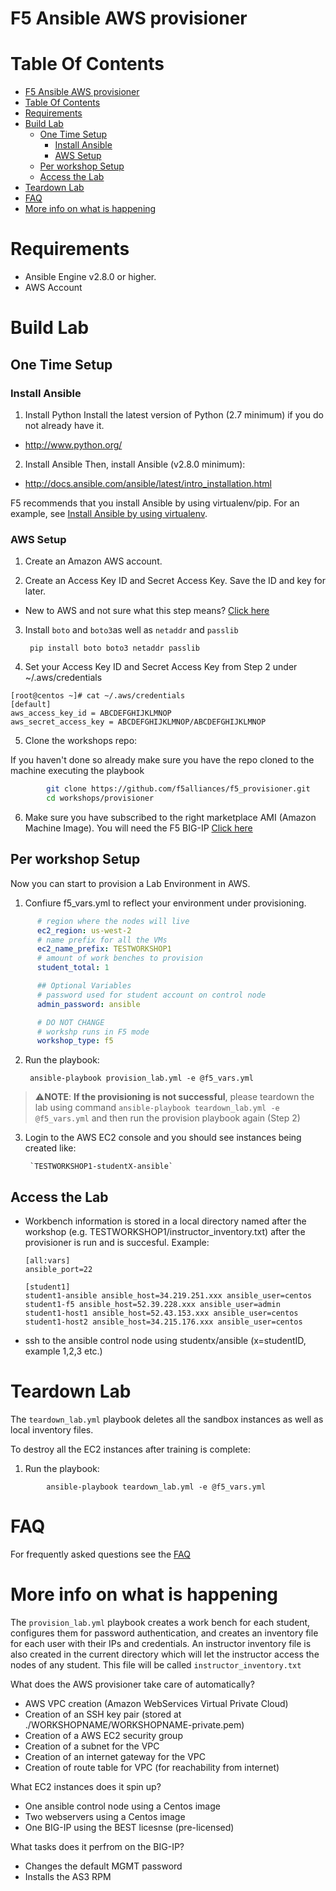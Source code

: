 # F5 Ansible AWS provisioner

# Table Of Contents
- [F5 Ansible AWS provisioner](#f5-ansible-aws-provisioner)
- [Table Of Contents](#table-of-contents)
- [Requirements](#requirements)
- [Build Lab](#build-lab)
  - [One Time Setup](#one-time-setup)
    - [Install Ansible](#install-ansible)
    - [AWS Setup](#aws-setup)
  - [Per workshop Setup](#per-workshop-setup)
  - [Access the Lab](#access-the-lab)
- [Teardown Lab](#teardown-lab)
- [FAQ](#faq)
- [More info on what is happening](#more-info-on-what-is-happening)

# Requirements
- Ansible Engine v2.8.0 or higher.
- AWS Account

# Build Lab

## One Time Setup

### Install Ansible
1. Install Python
Install the latest version of Python (2.7 minimum) if you do not already have it.
- http://www.python.org/

2. Install Ansible
Then, install Ansible (v2.8.0 minimum):
- http://docs.ansible.com/ansible/latest/intro_installation.html

F5 recommends that you install Ansible by using virtualenv/pip. For an example, see [Install Ansible by using virtualenv](https://clouddocs.f5.com/products/orchestration/ansible/devel/usage/virtualenv.html).

### AWS Setup
1. Create an Amazon AWS account.

2. Create an Access Key ID and Secret Access Key.  Save the ID and key for later.

  - New to AWS and not sure what this step means?  [Click here](aws-directions/AWSHELP.md)

3. Install `boto` and `boto3`as well as `netaddr` and `passlib`

        pip install boto boto3 netaddr passlib

4. Set your Access Key ID and Secret Access Key from Step 2 under ~/.aws/credentials

```shell
[root@centos ~]# cat ~/.aws/credentials
[default]
aws_access_key_id = ABCDEFGHIJKLMNOP
aws_secret_access_key = ABCDEFGHIJKLMNOP/ABCDEFGHIJKLMNOP
```

5. Clone the workshops repo:

If you haven't done so already make sure you have the repo cloned to the machine executing the playbook
```bash
        git clone https://github.com/f5alliances/f5_provisioner.git
        cd workshops/provisioner
```

6.  Make sure you have subscribed to the right marketplace AMI (Amazon Machine Image). You will need the F5 BIG-IP [Click here](https://aws.amazon.com/marketplace/pp/B079C44MFH/)


## Per workshop Setup

Now you can start to provision a Lab Environment in AWS.

1. Confiure f5_vars.yml to reflect your environment under provisioning.
  ```yaml
        # region where the nodes will live
        ec2_region: us-west-2
        # name prefix for all the VMs
        ec2_name_prefix: TESTWORKSHOP1
        # amount of work benches to provision
        student_total: 1

        ## Optional Variables
        # password used for student account on control node
        admin_password: ansible

        # DO NOT CHANGE
        # workshp runs in F5 mode
        workshop_type: f5
  ```

2. Run the playbook:

        ansible-playbook provision_lab.yml -e @f5_vars.yml

> :warning:**NOTE**: 
> **If the provisioning is not successful**, please teardown the lab using command 
> `ansible-playbook teardown_lab.yml -e @f5_vars.yml` 
> and then run the provision playbook again (Step 2)
   
3. Login to the AWS EC2 console and you should see instances being created like:

        `TESTWORKSHOP1-studentX-ansible`

## Access the Lab

- Workbench information is stored in a local directory named after the workshop (e.g. TESTWORKSHOP1/instructor_inventory.txt) after the provisioner is run and is succesful. Example:
   ```
   [all:vars]
   ansible_port=22

   [student1]
   student1-ansible ansible_host=34.219.251.xxx ansible_user=centos 
   student1-f5 ansible_host=52.39.228.xxx ansible_user=admin
   student1-host1 ansible_host=52.43.153.xxx ansible_user=centos
   student1-host2 ansible_host=34.215.176.xxx ansible_user=centos
   ```
   
 - ssh to the ansible control node using studentx/ansible (x=studentID, example 1,2,3 etc.)

# Teardown Lab

The `teardown_lab.yml` playbook deletes all the sandbox instances as well as local inventory files.

To destroy all the EC2 instances after training is complete:

1. Run the playbook:

```shell
        ansible-playbook teardown_lab.yml -e @f5_vars.yml
```

# FAQ

For frequently asked questions see the [FAQ](../docs/faq.md)

# More info on what is happening

The `provision_lab.yml` playbook creates a work bench for each student, configures them for password authentication, and creates an inventory file for each user with their IPs and credentials. An instructor inventory file is also created in the current directory which will let the instructor access the nodes of any student.  This file will be called `instructor_inventory.txt`

What does the AWS provisioner take care of automatically?
- AWS VPC creation (Amazon WebServices Virtual Private Cloud)
- Creation of an SSH key pair (stored at ./WORKSHOPNAME/WORKSHOPNAME-private.pem)
- Creation of a AWS EC2 security group
- Creation of a subnet for the VPC
- Creation of an internet gateway for the VPC
- Creation of route table for VPC (for reachability from internet)

What EC2 instances does it spin up?
- One ansible control node using a Centos image
- Two webservers using a Centos image
- One BIG-IP using the BEST licesnse (pre-licensed)

What tasks does it perfrom on the BIG-IP?
- Changes the default MGMT password
- Installs the AS3 RPM

